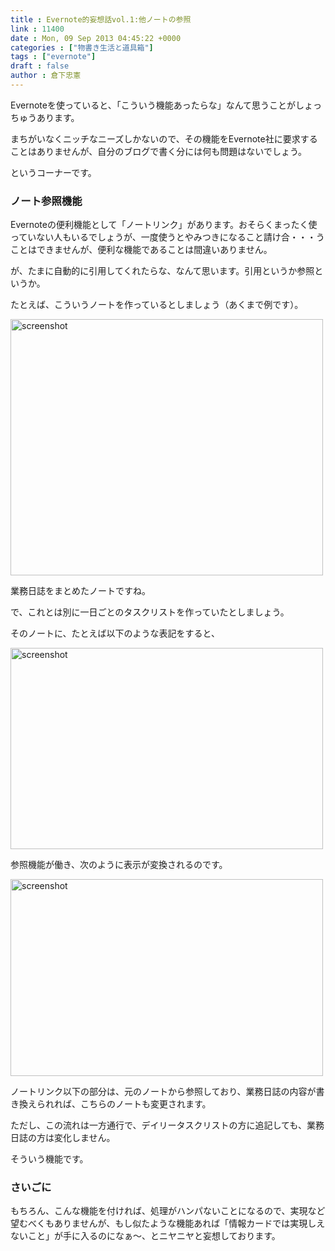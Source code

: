 ```yaml
---
title : Evernote的妄想話vol.1:他ノートの参照
link : 11400
date : Mon, 09 Sep 2013 04:45:22 +0000
categories : ["物書き生活と道具箱"]
tags : ["evernote"]
draft : false
author : 倉下忠憲
---
```


Evernoteを使っていると、「こういう機能あったらな」なんて思うことがしょっちゅうあります。

まちがいなくニッチなニーズしかないので、その機能をEvernote社に要求することはありませんが、自分のブログで書く分には何も問題はないでしょう。

というコーナーです。

<H3>ノート参照機能</H3>Evernoteの便利機能として「ノートリンク」があります。おそらくまったく使っていない人もいるでしょうが、一度使うとやみつきになること請け合・・・うことはできませんが、便利な機能であることは間違いありません。

が、たまに自動的に引用してくれたらな、なんて思います。引用というか参照というか。

たとえば、こういうノートを作っているとしましょう（あくまで例です）。

<a href="https://rashita.net/blog/wp-content/uploads/2013/09/screenshot2.png"><img src="https://rashita.net/blog/wp-content/uploads/2013/09/screenshot2.png" alt="screenshot" width="500" height="410" class="alignnone size-full wp-image-11401" /></a>

業務日誌をまとめたノートですね。

で、これとは別に一日ごとのタスクリストを作っていたとしましょう。

そのノートに、たとえば以下のような表記をすると、

<a href="https://rashita.net/blog/wp-content/uploads/2013/09/screenshot3.png"><img src="https://rashita.net/blog/wp-content/uploads/2013/09/screenshot3.png" alt="screenshot" width="500" height="322" class="alignnone size-full wp-image-11402" /></a>

参照機能が働き、次のように表示が変換されるのです。

<a href="https://rashita.net/blog/wp-content/uploads/2013/09/screenshot4.png"><img src="https://rashita.net/blog/wp-content/uploads/2013/09/screenshot4.png" alt="screenshot" width="500" height="315" class="alignnone size-full wp-image-11403" /></a>

ノートリンク以下の部分は、元のノートから参照しており、業務日誌の内容が書き換えられれば、こちらのノートも変更されます。

ただし、この流れは一方通行で、デイリータスクリストの方に追記しても、業務日誌の方は変化しません。

そういう機能です。

<H3>さいごに</H3>もちろん、こんな機能を付ければ、処理がハンパないことになるので、実現など望むべくもありませんが、もし似たような機能あれば「情報カードでは実現しえないこと」が手に入るのになぁ〜、とニヤニヤと妄想しております。